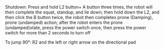 Shutdown: Press and hold L2 button+ A button three times, the robot will then complete the squat, standup,
and lie down; then hold down the L2, and then click the B button twice, the robot then completes prone (Damping), prone (undamped) action; after the robot enters the prone (undamped)state, press the power switch once, then press the power switch for more than 2 seconds to turn off

To jump 90°: R2 and the left or right arrow on the directional pad
